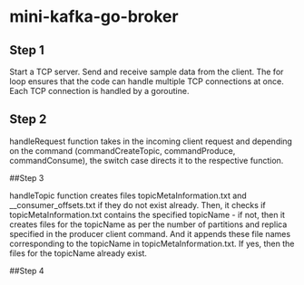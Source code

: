 # mini-kafka-go-broker

## Step 1

Start a TCP server. Send and receive sample data from the client.
The for loop ensures that the code can handle multiple TCP connections at once. Each TCP connection is handled by a goroutine.

## Step 2

handleRequest function takes in the incoming client request and depending on the command (commandCreateTopic, commandProduce, commandConsume), the switch case directs it to the respective function.

##Step 3

handleTopic function creates files topicMetaInformation.txt and __consumer_offsets.txt if they do not exist already.
Then, it checks if topicMetaInformation.txt contains the specified topicName - if not, then it creates files for the topicName as per the number of partitions and replica specified in the producer client command. And it appends these file names corresponding to the topicName in topicMetaInformation.txt.
If yes, then the files for the topicName already exist.

##Step 4


